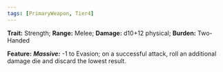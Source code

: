 ```yaml
---
tags: [PrimaryWeapon, Tier4]
---
```

**Trait:** Strength; **Range:** Melee; **Damage:** d10+12 physical; **Burden:** Two-Handed

**Feature:** ***Massive:*** -1 to Evasion; on a successful attack, roll an additional damage die and discard the lowest result.
